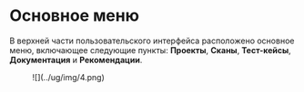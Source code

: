 # Основное меню

В верхней части пользовательского интерфейса расположено основное меню, включающее следующие пункты: **Проекты**, **Сканы**,  **Тест-кейсы**, **Документация** и **Рекомендации**.

<figure markdown>![](../ug/img/4.png)</figure>
